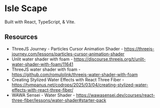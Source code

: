 # Isle Scape

Built with React, TypeScript, & Vite.

## Resources
- ThreeJS Journey - Particles Cursor Animation Shader - https://threejs-journey.com/lessons/particles-cursor-animation-shader
- Unlit water shader with foam - https://discourse.threejs.org/t/unlit-water-shader-with-foam/11641
- ThreeJS water shader with foam - https://github.com/romulolink/threejs-water-shader-with-foam
- Creating Stylized Water Effects with React Three Fiber - https://tympanus.net/codrops/2025/03/04/creating-stylized-water-effects-with-react-three-fiber/
- WAWA Sensei - Water Shader - https://wawasensei.dev/courses/react-three-fiber/lessons/water-shader#starter-pack
